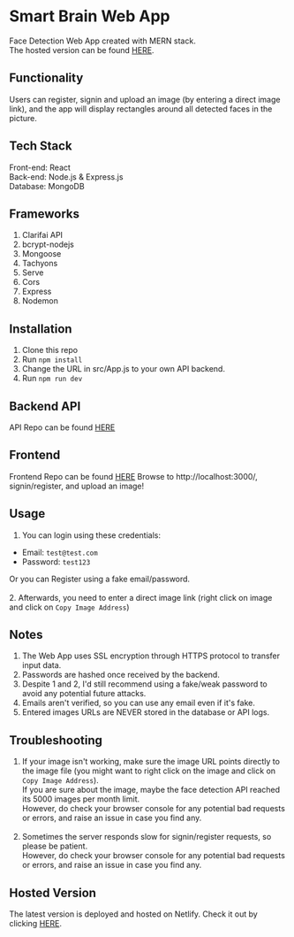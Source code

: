 # Smart Brain Web App

Face Detection Web App created with MERN stack.<br>
The hosted version can be found [HERE](https://aditya-facedetection.netlify.app/).

## Functionality

Users can register, signin and upload an image (by entering a direct image link),
and the app will display rectangles around all detected faces in the picture.

## Tech Stack

Front-end: React<br>
Back-end: Node.js & Express.js<br>
Database: MongoDB<br>

## Frameworks

1. Clarifai API
2. bcrypt-nodejs
3. Mongoose
5. Tachyons
6. Serve
7. Cors
8. Express
9. Nodemon

## Installation

1. Clone this repo
2. Run `npm install`
3. Change the URL in src/App.js to your own API backend.
4. Run `npm run dev`

## Backend API

API Repo can be found [HERE](https://github.com/AdityaPote/Smartbrain-Back-end)

## Frontend

Frontend Repo can be found [HERE](https://github.com/AdityaPote/Smartbrain-front-end)
Browse to http://localhost:3000/, signin/register, and upload an image!

## Usage

1. You can login using these credentials:

- Email: `test@test.com`
- Password: `test123`

Or you can Register using a fake email/password.<br><br> 2. Afterwards, you need to enter a direct image link
(right click on image and click on `Copy Image Address`)

## Notes

1. The Web App uses SSL encryption through HTTPS protocol to transfer input data.
2. Passwords are hashed once received by the backend.
3. Despite 1 and 2, I'd still recommend using a fake/weak password to avoid any potential future attacks.
4. Emails aren't verified, so you can use any email even if it's fake.
5. Entered images URLs are NEVER stored in the database or API logs.

## Troubleshooting

1. If your image isn't working, make sure the image URL points directly to the image file (you might want to right click on the image and click on `Copy Image Address`).<br>
   If you are sure about the image, maybe the face detection API reached its 5000 images per month limit.<br>
   However, do check your browser console for any potential bad requests or errors, and raise an issue in case you find any.<br><br>
2. Sometimes the server responds slow for signin/register requests, so please be patient.<br>
   However, do check your browser console for any potential bad requests or errors, and raise an issue in case you find any.

## Hosted Version

The latest version is deployed and hosted on Netlify. Check it out by clicking [HERE](https://aditya-facedetection.netlify.app/).

